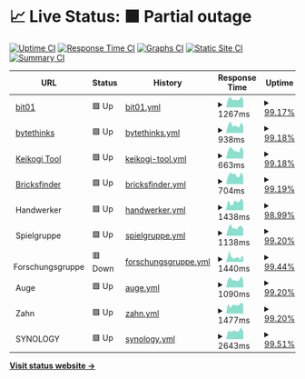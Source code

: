 # 📈 Live Status: <!--live status--> **🟧 Partial outage**

[![Uptime CI](https://github.com/bitnulleins/monitoring/workflows/Uptime%20CI/badge.svg)](https://github.com/bitnulleins/monitoring/actions?query=workflow%3A%22Uptime+CI%22)
[![Response Time CI](https://github.com/bitnulleins/monitoring/workflows/Response%20Time%20CI/badge.svg)](https://github.com/bitnulleins/monitoring/actions?query=workflow%3A%22Response+Time+CI%22)
[![Graphs CI](https://github.com/bitnulleins/monitoring/workflows/Graphs%20CI/badge.svg)](https://github.com/bitnulleins/monitoring/actions?query=workflow%3A%22Graphs+CI%22)
[![Static Site CI](https://github.com/bitnulleins/monitoring/workflows/Static%20Site%20CI/badge.svg)](https://github.com/bitnulleins/monitoring/actions?query=workflow%3A%22Static+Site+CI%22)
[![Summary CI](https://github.com/bitnulleins/monitoring/workflows/Summary%20CI/badge.svg)](https://github.com/bitnulleins/monitoring/actions?query=workflow%3A%22Summary+CI%22)

<!--start: status pages-->
<!-- This summary is generated by Upptime (https://github.com/upptime/upptime) -->
<!-- Do not edit this manually, your changes will be overwritten -->
<!-- prettier-ignore -->
| URL | Status | History | Response Time | Uptime |
| --- | ------ | ------- | ------------- | ------ |
| <img alt="" src="https://icons.duckduckgo.com/ip3/www.bit01.de.ico" height="13"> [bit01](https://www.bit01.de) | 🟩 Up | [bit01.yml](https://github.com/bitnulleins/monitoring/commits/HEAD/history/bit01.yml) | <details><summary><img alt="Response time graph" src="./graphs/bit01/response-time-week.png" height="20"> 1267ms</summary><br><a href="https://bitnulleins.github.io/monitoring/history/bit01"><img alt="Response time 1348" src="https://img.shields.io/endpoint?url=https%3A%2F%2Fraw.githubusercontent.com%2Fbitnulleins%2Fmonitoring%2FHEAD%2Fapi%2Fbit01%2Fresponse-time.json"></a><br><a href="https://bitnulleins.github.io/monitoring/history/bit01"><img alt="24-hour response time 1093" src="https://img.shields.io/endpoint?url=https%3A%2F%2Fraw.githubusercontent.com%2Fbitnulleins%2Fmonitoring%2FHEAD%2Fapi%2Fbit01%2Fresponse-time-day.json"></a><br><a href="https://bitnulleins.github.io/monitoring/history/bit01"><img alt="7-day response time 1267" src="https://img.shields.io/endpoint?url=https%3A%2F%2Fraw.githubusercontent.com%2Fbitnulleins%2Fmonitoring%2FHEAD%2Fapi%2Fbit01%2Fresponse-time-week.json"></a><br><a href="https://bitnulleins.github.io/monitoring/history/bit01"><img alt="30-day response time 1221" src="https://img.shields.io/endpoint?url=https%3A%2F%2Fraw.githubusercontent.com%2Fbitnulleins%2Fmonitoring%2FHEAD%2Fapi%2Fbit01%2Fresponse-time-month.json"></a><br><a href="https://bitnulleins.github.io/monitoring/history/bit01"><img alt="1-year response time 1348" src="https://img.shields.io/endpoint?url=https%3A%2F%2Fraw.githubusercontent.com%2Fbitnulleins%2Fmonitoring%2FHEAD%2Fapi%2Fbit01%2Fresponse-time-year.json"></a></details> | <details><summary><a href="https://bitnulleins.github.io/monitoring/history/bit01">99.17%</a></summary><a href="https://bitnulleins.github.io/monitoring/history/bit01"><img alt="All-time uptime 99.36%" src="https://img.shields.io/endpoint?url=https%3A%2F%2Fraw.githubusercontent.com%2Fbitnulleins%2Fmonitoring%2FHEAD%2Fapi%2Fbit01%2Fuptime.json"></a><br><a href="https://bitnulleins.github.io/monitoring/history/bit01"><img alt="24-hour uptime 100.00%" src="https://img.shields.io/endpoint?url=https%3A%2F%2Fraw.githubusercontent.com%2Fbitnulleins%2Fmonitoring%2FHEAD%2Fapi%2Fbit01%2Fuptime-day.json"></a><br><a href="https://bitnulleins.github.io/monitoring/history/bit01"><img alt="7-day uptime 99.17%" src="https://img.shields.io/endpoint?url=https%3A%2F%2Fraw.githubusercontent.com%2Fbitnulleins%2Fmonitoring%2FHEAD%2Fapi%2Fbit01%2Fuptime-week.json"></a><br><a href="https://bitnulleins.github.io/monitoring/history/bit01"><img alt="30-day uptime 99.46%" src="https://img.shields.io/endpoint?url=https%3A%2F%2Fraw.githubusercontent.com%2Fbitnulleins%2Fmonitoring%2FHEAD%2Fapi%2Fbit01%2Fuptime-month.json"></a><br><a href="https://bitnulleins.github.io/monitoring/history/bit01"><img alt="1-year uptime 99.36%" src="https://img.shields.io/endpoint?url=https%3A%2F%2Fraw.githubusercontent.com%2Fbitnulleins%2Fmonitoring%2FHEAD%2Fapi%2Fbit01%2Fuptime-year.json"></a></details>
| <img alt="" src="https://icons.duckduckgo.com/ip3/www.bytethinks.de.ico" height="13"> [bytethinks](https://www.bytethinks.de) | 🟩 Up | [bytethinks.yml](https://github.com/bitnulleins/monitoring/commits/HEAD/history/bytethinks.yml) | <details><summary><img alt="Response time graph" src="./graphs/bytethinks/response-time-week.png" height="20"> 938ms</summary><br><a href="https://bitnulleins.github.io/monitoring/history/bytethinks"><img alt="Response time 1015" src="https://img.shields.io/endpoint?url=https%3A%2F%2Fraw.githubusercontent.com%2Fbitnulleins%2Fmonitoring%2FHEAD%2Fapi%2Fbytethinks%2Fresponse-time.json"></a><br><a href="https://bitnulleins.github.io/monitoring/history/bytethinks"><img alt="24-hour response time 856" src="https://img.shields.io/endpoint?url=https%3A%2F%2Fraw.githubusercontent.com%2Fbitnulleins%2Fmonitoring%2FHEAD%2Fapi%2Fbytethinks%2Fresponse-time-day.json"></a><br><a href="https://bitnulleins.github.io/monitoring/history/bytethinks"><img alt="7-day response time 938" src="https://img.shields.io/endpoint?url=https%3A%2F%2Fraw.githubusercontent.com%2Fbitnulleins%2Fmonitoring%2FHEAD%2Fapi%2Fbytethinks%2Fresponse-time-week.json"></a><br><a href="https://bitnulleins.github.io/monitoring/history/bytethinks"><img alt="30-day response time 991" src="https://img.shields.io/endpoint?url=https%3A%2F%2Fraw.githubusercontent.com%2Fbitnulleins%2Fmonitoring%2FHEAD%2Fapi%2Fbytethinks%2Fresponse-time-month.json"></a><br><a href="https://bitnulleins.github.io/monitoring/history/bytethinks"><img alt="1-year response time 1015" src="https://img.shields.io/endpoint?url=https%3A%2F%2Fraw.githubusercontent.com%2Fbitnulleins%2Fmonitoring%2FHEAD%2Fapi%2Fbytethinks%2Fresponse-time-year.json"></a></details> | <details><summary><a href="https://bitnulleins.github.io/monitoring/history/bytethinks">99.18%</a></summary><a href="https://bitnulleins.github.io/monitoring/history/bytethinks"><img alt="All-time uptime 99.54%" src="https://img.shields.io/endpoint?url=https%3A%2F%2Fraw.githubusercontent.com%2Fbitnulleins%2Fmonitoring%2FHEAD%2Fapi%2Fbytethinks%2Fuptime.json"></a><br><a href="https://bitnulleins.github.io/monitoring/history/bytethinks"><img alt="24-hour uptime 100.00%" src="https://img.shields.io/endpoint?url=https%3A%2F%2Fraw.githubusercontent.com%2Fbitnulleins%2Fmonitoring%2FHEAD%2Fapi%2Fbytethinks%2Fuptime-day.json"></a><br><a href="https://bitnulleins.github.io/monitoring/history/bytethinks"><img alt="7-day uptime 99.18%" src="https://img.shields.io/endpoint?url=https%3A%2F%2Fraw.githubusercontent.com%2Fbitnulleins%2Fmonitoring%2FHEAD%2Fapi%2Fbytethinks%2Fuptime-week.json"></a><br><a href="https://bitnulleins.github.io/monitoring/history/bytethinks"><img alt="30-day uptime 99.56%" src="https://img.shields.io/endpoint?url=https%3A%2F%2Fraw.githubusercontent.com%2Fbitnulleins%2Fmonitoring%2FHEAD%2Fapi%2Fbytethinks%2Fuptime-month.json"></a><br><a href="https://bitnulleins.github.io/monitoring/history/bytethinks"><img alt="1-year uptime 99.54%" src="https://img.shields.io/endpoint?url=https%3A%2F%2Fraw.githubusercontent.com%2Fbitnulleins%2Fmonitoring%2FHEAD%2Fapi%2Fbytethinks%2Fuptime-year.json"></a></details>
| <img alt="" src="https://icons.duckduckgo.com/ip3/keikogi.bitnulleins.de.ico" height="13"> [Keikogi Tool](https://keikogi.bitnulleins.de) | 🟩 Up | [keikogi-tool.yml](https://github.com/bitnulleins/monitoring/commits/HEAD/history/keikogi-tool.yml) | <details><summary><img alt="Response time graph" src="./graphs/keikogi-tool/response-time-week.png" height="20"> 663ms</summary><br><a href="https://bitnulleins.github.io/monitoring/history/keikogi-tool"><img alt="Response time 716" src="https://img.shields.io/endpoint?url=https%3A%2F%2Fraw.githubusercontent.com%2Fbitnulleins%2Fmonitoring%2FHEAD%2Fapi%2Fkeikogi-tool%2Fresponse-time.json"></a><br><a href="https://bitnulleins.github.io/monitoring/history/keikogi-tool"><img alt="24-hour response time 576" src="https://img.shields.io/endpoint?url=https%3A%2F%2Fraw.githubusercontent.com%2Fbitnulleins%2Fmonitoring%2FHEAD%2Fapi%2Fkeikogi-tool%2Fresponse-time-day.json"></a><br><a href="https://bitnulleins.github.io/monitoring/history/keikogi-tool"><img alt="7-day response time 663" src="https://img.shields.io/endpoint?url=https%3A%2F%2Fraw.githubusercontent.com%2Fbitnulleins%2Fmonitoring%2FHEAD%2Fapi%2Fkeikogi-tool%2Fresponse-time-week.json"></a><br><a href="https://bitnulleins.github.io/monitoring/history/keikogi-tool"><img alt="30-day response time 695" src="https://img.shields.io/endpoint?url=https%3A%2F%2Fraw.githubusercontent.com%2Fbitnulleins%2Fmonitoring%2FHEAD%2Fapi%2Fkeikogi-tool%2Fresponse-time-month.json"></a><br><a href="https://bitnulleins.github.io/monitoring/history/keikogi-tool"><img alt="1-year response time 716" src="https://img.shields.io/endpoint?url=https%3A%2F%2Fraw.githubusercontent.com%2Fbitnulleins%2Fmonitoring%2FHEAD%2Fapi%2Fkeikogi-tool%2Fresponse-time-year.json"></a></details> | <details><summary><a href="https://bitnulleins.github.io/monitoring/history/keikogi-tool">99.18%</a></summary><a href="https://bitnulleins.github.io/monitoring/history/keikogi-tool"><img alt="All-time uptime 99.64%" src="https://img.shields.io/endpoint?url=https%3A%2F%2Fraw.githubusercontent.com%2Fbitnulleins%2Fmonitoring%2FHEAD%2Fapi%2Fkeikogi-tool%2Fuptime.json"></a><br><a href="https://bitnulleins.github.io/monitoring/history/keikogi-tool"><img alt="24-hour uptime 100.00%" src="https://img.shields.io/endpoint?url=https%3A%2F%2Fraw.githubusercontent.com%2Fbitnulleins%2Fmonitoring%2FHEAD%2Fapi%2Fkeikogi-tool%2Fuptime-day.json"></a><br><a href="https://bitnulleins.github.io/monitoring/history/keikogi-tool"><img alt="7-day uptime 99.18%" src="https://img.shields.io/endpoint?url=https%3A%2F%2Fraw.githubusercontent.com%2Fbitnulleins%2Fmonitoring%2FHEAD%2Fapi%2Fkeikogi-tool%2Fuptime-week.json"></a><br><a href="https://bitnulleins.github.io/monitoring/history/keikogi-tool"><img alt="30-day uptime 99.57%" src="https://img.shields.io/endpoint?url=https%3A%2F%2Fraw.githubusercontent.com%2Fbitnulleins%2Fmonitoring%2FHEAD%2Fapi%2Fkeikogi-tool%2Fuptime-month.json"></a><br><a href="https://bitnulleins.github.io/monitoring/history/keikogi-tool"><img alt="1-year uptime 99.64%" src="https://img.shields.io/endpoint?url=https%3A%2F%2Fraw.githubusercontent.com%2Fbitnulleins%2Fmonitoring%2FHEAD%2Fapi%2Fkeikogi-tool%2Fuptime-year.json"></a></details>
| <img alt="" src="https://icons.duckduckgo.com/ip3/bricksfinder.bitnulleins.de.ico" height="13"> [Bricksfinder](https://bricksfinder.bitnulleins.de) | 🟩 Up | [bricksfinder.yml](https://github.com/bitnulleins/monitoring/commits/HEAD/history/bricksfinder.yml) | <details><summary><img alt="Response time graph" src="./graphs/bricksfinder/response-time-week.png" height="20"> 704ms</summary><br><a href="https://bitnulleins.github.io/monitoring/history/bricksfinder"><img alt="Response time 707" src="https://img.shields.io/endpoint?url=https%3A%2F%2Fraw.githubusercontent.com%2Fbitnulleins%2Fmonitoring%2FHEAD%2Fapi%2Fbricksfinder%2Fresponse-time.json"></a><br><a href="https://bitnulleins.github.io/monitoring/history/bricksfinder"><img alt="24-hour response time 565" src="https://img.shields.io/endpoint?url=https%3A%2F%2Fraw.githubusercontent.com%2Fbitnulleins%2Fmonitoring%2FHEAD%2Fapi%2Fbricksfinder%2Fresponse-time-day.json"></a><br><a href="https://bitnulleins.github.io/monitoring/history/bricksfinder"><img alt="7-day response time 704" src="https://img.shields.io/endpoint?url=https%3A%2F%2Fraw.githubusercontent.com%2Fbitnulleins%2Fmonitoring%2FHEAD%2Fapi%2Fbricksfinder%2Fresponse-time-week.json"></a><br><a href="https://bitnulleins.github.io/monitoring/history/bricksfinder"><img alt="30-day response time 707" src="https://img.shields.io/endpoint?url=https%3A%2F%2Fraw.githubusercontent.com%2Fbitnulleins%2Fmonitoring%2FHEAD%2Fapi%2Fbricksfinder%2Fresponse-time-month.json"></a><br><a href="https://bitnulleins.github.io/monitoring/history/bricksfinder"><img alt="1-year response time 707" src="https://img.shields.io/endpoint?url=https%3A%2F%2Fraw.githubusercontent.com%2Fbitnulleins%2Fmonitoring%2FHEAD%2Fapi%2Fbricksfinder%2Fresponse-time-year.json"></a></details> | <details><summary><a href="https://bitnulleins.github.io/monitoring/history/bricksfinder">99.19%</a></summary><a href="https://bitnulleins.github.io/monitoring/history/bricksfinder"><img alt="All-time uptime 99.66%" src="https://img.shields.io/endpoint?url=https%3A%2F%2Fraw.githubusercontent.com%2Fbitnulleins%2Fmonitoring%2FHEAD%2Fapi%2Fbricksfinder%2Fuptime.json"></a><br><a href="https://bitnulleins.github.io/monitoring/history/bricksfinder"><img alt="24-hour uptime 100.00%" src="https://img.shields.io/endpoint?url=https%3A%2F%2Fraw.githubusercontent.com%2Fbitnulleins%2Fmonitoring%2FHEAD%2Fapi%2Fbricksfinder%2Fuptime-day.json"></a><br><a href="https://bitnulleins.github.io/monitoring/history/bricksfinder"><img alt="7-day uptime 99.19%" src="https://img.shields.io/endpoint?url=https%3A%2F%2Fraw.githubusercontent.com%2Fbitnulleins%2Fmonitoring%2FHEAD%2Fapi%2Fbricksfinder%2Fuptime-week.json"></a><br><a href="https://bitnulleins.github.io/monitoring/history/bricksfinder"><img alt="30-day uptime 99.61%" src="https://img.shields.io/endpoint?url=https%3A%2F%2Fraw.githubusercontent.com%2Fbitnulleins%2Fmonitoring%2FHEAD%2Fapi%2Fbricksfinder%2Fuptime-month.json"></a><br><a href="https://bitnulleins.github.io/monitoring/history/bricksfinder"><img alt="1-year uptime 99.66%" src="https://img.shields.io/endpoint?url=https%3A%2F%2Fraw.githubusercontent.com%2Fbitnulleins%2Fmonitoring%2FHEAD%2Fapi%2Fbricksfinder%2Fuptime-year.json"></a></details>
| <img alt="" src="https://icons.duckduckgo.com/ip3/null.ico" height="13"> Handwerker | 🟩 Up | [handwerker.yml](https://github.com/bitnulleins/monitoring/commits/HEAD/history/handwerker.yml) | <details><summary><img alt="Response time graph" src="./graphs/handwerker/response-time-week.png" height="20"> 1438ms</summary><br><a href="https://bitnulleins.github.io/monitoring/history/handwerker"><img alt="Response time 1478" src="https://img.shields.io/endpoint?url=https%3A%2F%2Fraw.githubusercontent.com%2Fbitnulleins%2Fmonitoring%2FHEAD%2Fapi%2Fhandwerker%2Fresponse-time.json"></a><br><a href="https://bitnulleins.github.io/monitoring/history/handwerker"><img alt="24-hour response time 1510" src="https://img.shields.io/endpoint?url=https%3A%2F%2Fraw.githubusercontent.com%2Fbitnulleins%2Fmonitoring%2FHEAD%2Fapi%2Fhandwerker%2Fresponse-time-day.json"></a><br><a href="https://bitnulleins.github.io/monitoring/history/handwerker"><img alt="7-day response time 1438" src="https://img.shields.io/endpoint?url=https%3A%2F%2Fraw.githubusercontent.com%2Fbitnulleins%2Fmonitoring%2FHEAD%2Fapi%2Fhandwerker%2Fresponse-time-week.json"></a><br><a href="https://bitnulleins.github.io/monitoring/history/handwerker"><img alt="30-day response time 1379" src="https://img.shields.io/endpoint?url=https%3A%2F%2Fraw.githubusercontent.com%2Fbitnulleins%2Fmonitoring%2FHEAD%2Fapi%2Fhandwerker%2Fresponse-time-month.json"></a><br><a href="https://bitnulleins.github.io/monitoring/history/handwerker"><img alt="1-year response time 1478" src="https://img.shields.io/endpoint?url=https%3A%2F%2Fraw.githubusercontent.com%2Fbitnulleins%2Fmonitoring%2FHEAD%2Fapi%2Fhandwerker%2Fresponse-time-year.json"></a></details> | <details><summary><a href="https://bitnulleins.github.io/monitoring/history/handwerker">98.99%</a></summary><a href="https://bitnulleins.github.io/monitoring/history/handwerker"><img alt="All-time uptime 99.36%" src="https://img.shields.io/endpoint?url=https%3A%2F%2Fraw.githubusercontent.com%2Fbitnulleins%2Fmonitoring%2FHEAD%2Fapi%2Fhandwerker%2Fuptime.json"></a><br><a href="https://bitnulleins.github.io/monitoring/history/handwerker"><img alt="24-hour uptime 98.56%" src="https://img.shields.io/endpoint?url=https%3A%2F%2Fraw.githubusercontent.com%2Fbitnulleins%2Fmonitoring%2FHEAD%2Fapi%2Fhandwerker%2Fuptime-day.json"></a><br><a href="https://bitnulleins.github.io/monitoring/history/handwerker"><img alt="7-day uptime 98.99%" src="https://img.shields.io/endpoint?url=https%3A%2F%2Fraw.githubusercontent.com%2Fbitnulleins%2Fmonitoring%2FHEAD%2Fapi%2Fhandwerker%2Fuptime-week.json"></a><br><a href="https://bitnulleins.github.io/monitoring/history/handwerker"><img alt="30-day uptime 99.51%" src="https://img.shields.io/endpoint?url=https%3A%2F%2Fraw.githubusercontent.com%2Fbitnulleins%2Fmonitoring%2FHEAD%2Fapi%2Fhandwerker%2Fuptime-month.json"></a><br><a href="https://bitnulleins.github.io/monitoring/history/handwerker"><img alt="1-year uptime 99.36%" src="https://img.shields.io/endpoint?url=https%3A%2F%2Fraw.githubusercontent.com%2Fbitnulleins%2Fmonitoring%2FHEAD%2Fapi%2Fhandwerker%2Fuptime-year.json"></a></details>
| <img alt="" src="https://icons.duckduckgo.com/ip3/null.ico" height="13"> Spielgruppe | 🟩 Up | [spielgruppe.yml](https://github.com/bitnulleins/monitoring/commits/HEAD/history/spielgruppe.yml) | <details><summary><img alt="Response time graph" src="./graphs/spielgruppe/response-time-week.png" height="20"> 1138ms</summary><br><a href="https://bitnulleins.github.io/monitoring/history/spielgruppe"><img alt="Response time 1525" src="https://img.shields.io/endpoint?url=https%3A%2F%2Fraw.githubusercontent.com%2Fbitnulleins%2Fmonitoring%2FHEAD%2Fapi%2Fspielgruppe%2Fresponse-time.json"></a><br><a href="https://bitnulleins.github.io/monitoring/history/spielgruppe"><img alt="24-hour response time 907" src="https://img.shields.io/endpoint?url=https%3A%2F%2Fraw.githubusercontent.com%2Fbitnulleins%2Fmonitoring%2FHEAD%2Fapi%2Fspielgruppe%2Fresponse-time-day.json"></a><br><a href="https://bitnulleins.github.io/monitoring/history/spielgruppe"><img alt="7-day response time 1138" src="https://img.shields.io/endpoint?url=https%3A%2F%2Fraw.githubusercontent.com%2Fbitnulleins%2Fmonitoring%2FHEAD%2Fapi%2Fspielgruppe%2Fresponse-time-week.json"></a><br><a href="https://bitnulleins.github.io/monitoring/history/spielgruppe"><img alt="30-day response time 1078" src="https://img.shields.io/endpoint?url=https%3A%2F%2Fraw.githubusercontent.com%2Fbitnulleins%2Fmonitoring%2FHEAD%2Fapi%2Fspielgruppe%2Fresponse-time-month.json"></a><br><a href="https://bitnulleins.github.io/monitoring/history/spielgruppe"><img alt="1-year response time 1525" src="https://img.shields.io/endpoint?url=https%3A%2F%2Fraw.githubusercontent.com%2Fbitnulleins%2Fmonitoring%2FHEAD%2Fapi%2Fspielgruppe%2Fresponse-time-year.json"></a></details> | <details><summary><a href="https://bitnulleins.github.io/monitoring/history/spielgruppe">99.20%</a></summary><a href="https://bitnulleins.github.io/monitoring/history/spielgruppe"><img alt="All-time uptime 99.28%" src="https://img.shields.io/endpoint?url=https%3A%2F%2Fraw.githubusercontent.com%2Fbitnulleins%2Fmonitoring%2FHEAD%2Fapi%2Fspielgruppe%2Fuptime.json"></a><br><a href="https://bitnulleins.github.io/monitoring/history/spielgruppe"><img alt="24-hour uptime 100.00%" src="https://img.shields.io/endpoint?url=https%3A%2F%2Fraw.githubusercontent.com%2Fbitnulleins%2Fmonitoring%2FHEAD%2Fapi%2Fspielgruppe%2Fuptime-day.json"></a><br><a href="https://bitnulleins.github.io/monitoring/history/spielgruppe"><img alt="7-day uptime 99.20%" src="https://img.shields.io/endpoint?url=https%3A%2F%2Fraw.githubusercontent.com%2Fbitnulleins%2Fmonitoring%2FHEAD%2Fapi%2Fspielgruppe%2Fuptime-week.json"></a><br><a href="https://bitnulleins.github.io/monitoring/history/spielgruppe"><img alt="30-day uptime 99.60%" src="https://img.shields.io/endpoint?url=https%3A%2F%2Fraw.githubusercontent.com%2Fbitnulleins%2Fmonitoring%2FHEAD%2Fapi%2Fspielgruppe%2Fuptime-month.json"></a><br><a href="https://bitnulleins.github.io/monitoring/history/spielgruppe"><img alt="1-year uptime 99.28%" src="https://img.shields.io/endpoint?url=https%3A%2F%2Fraw.githubusercontent.com%2Fbitnulleins%2Fmonitoring%2FHEAD%2Fapi%2Fspielgruppe%2Fuptime-year.json"></a></details>
| <img alt="" src="https://icons.duckduckgo.com/ip3/null.ico" height="13"> Forschungsgruppe | 🟥 Down | [forschungsgruppe.yml](https://github.com/bitnulleins/monitoring/commits/HEAD/history/forschungsgruppe.yml) | <details><summary><img alt="Response time graph" src="./graphs/forschungsgruppe/response-time-week.png" height="20"> 1440ms</summary><br><a href="https://bitnulleins.github.io/monitoring/history/forschungsgruppe"><img alt="Response time 1301" src="https://img.shields.io/endpoint?url=https%3A%2F%2Fraw.githubusercontent.com%2Fbitnulleins%2Fmonitoring%2FHEAD%2Fapi%2Fforschungsgruppe%2Fresponse-time.json"></a><br><a href="https://bitnulleins.github.io/monitoring/history/forschungsgruppe"><img alt="24-hour response time 1580" src="https://img.shields.io/endpoint?url=https%3A%2F%2Fraw.githubusercontent.com%2Fbitnulleins%2Fmonitoring%2FHEAD%2Fapi%2Fforschungsgruppe%2Fresponse-time-day.json"></a><br><a href="https://bitnulleins.github.io/monitoring/history/forschungsgruppe"><img alt="7-day response time 1440" src="https://img.shields.io/endpoint?url=https%3A%2F%2Fraw.githubusercontent.com%2Fbitnulleins%2Fmonitoring%2FHEAD%2Fapi%2Fforschungsgruppe%2Fresponse-time-week.json"></a><br><a href="https://bitnulleins.github.io/monitoring/history/forschungsgruppe"><img alt="30-day response time 1307" src="https://img.shields.io/endpoint?url=https%3A%2F%2Fraw.githubusercontent.com%2Fbitnulleins%2Fmonitoring%2FHEAD%2Fapi%2Fforschungsgruppe%2Fresponse-time-month.json"></a><br><a href="https://bitnulleins.github.io/monitoring/history/forschungsgruppe"><img alt="1-year response time 1301" src="https://img.shields.io/endpoint?url=https%3A%2F%2Fraw.githubusercontent.com%2Fbitnulleins%2Fmonitoring%2FHEAD%2Fapi%2Fforschungsgruppe%2Fresponse-time-year.json"></a></details> | <details><summary><a href="https://bitnulleins.github.io/monitoring/history/forschungsgruppe">99.44%</a></summary><a href="https://bitnulleins.github.io/monitoring/history/forschungsgruppe"><img alt="All-time uptime 99.83%" src="https://img.shields.io/endpoint?url=https%3A%2F%2Fraw.githubusercontent.com%2Fbitnulleins%2Fmonitoring%2FHEAD%2Fapi%2Fforschungsgruppe%2Fuptime.json"></a><br><a href="https://bitnulleins.github.io/monitoring/history/forschungsgruppe"><img alt="24-hour uptime 99.97%" src="https://img.shields.io/endpoint?url=https%3A%2F%2Fraw.githubusercontent.com%2Fbitnulleins%2Fmonitoring%2FHEAD%2Fapi%2Fforschungsgruppe%2Fuptime-day.json"></a><br><a href="https://bitnulleins.github.io/monitoring/history/forschungsgruppe"><img alt="7-day uptime 99.44%" src="https://img.shields.io/endpoint?url=https%3A%2F%2Fraw.githubusercontent.com%2Fbitnulleins%2Fmonitoring%2FHEAD%2Fapi%2Fforschungsgruppe%2Fuptime-week.json"></a><br><a href="https://bitnulleins.github.io/monitoring/history/forschungsgruppe"><img alt="30-day uptime 99.87%" src="https://img.shields.io/endpoint?url=https%3A%2F%2Fraw.githubusercontent.com%2Fbitnulleins%2Fmonitoring%2FHEAD%2Fapi%2Fforschungsgruppe%2Fuptime-month.json"></a><br><a href="https://bitnulleins.github.io/monitoring/history/forschungsgruppe"><img alt="1-year uptime 99.83%" src="https://img.shields.io/endpoint?url=https%3A%2F%2Fraw.githubusercontent.com%2Fbitnulleins%2Fmonitoring%2FHEAD%2Fapi%2Fforschungsgruppe%2Fuptime-year.json"></a></details>
| <img alt="" src="https://icons.duckduckgo.com/ip3/null.ico" height="13"> Auge | 🟩 Up | [auge.yml](https://github.com/bitnulleins/monitoring/commits/HEAD/history/auge.yml) | <details><summary><img alt="Response time graph" src="./graphs/auge/response-time-week.png" height="20"> 1090ms</summary><br><a href="https://bitnulleins.github.io/monitoring/history/auge"><img alt="Response time 1129" src="https://img.shields.io/endpoint?url=https%3A%2F%2Fraw.githubusercontent.com%2Fbitnulleins%2Fmonitoring%2FHEAD%2Fapi%2Fauge%2Fresponse-time.json"></a><br><a href="https://bitnulleins.github.io/monitoring/history/auge"><img alt="24-hour response time 898" src="https://img.shields.io/endpoint?url=https%3A%2F%2Fraw.githubusercontent.com%2Fbitnulleins%2Fmonitoring%2FHEAD%2Fapi%2Fauge%2Fresponse-time-day.json"></a><br><a href="https://bitnulleins.github.io/monitoring/history/auge"><img alt="7-day response time 1090" src="https://img.shields.io/endpoint?url=https%3A%2F%2Fraw.githubusercontent.com%2Fbitnulleins%2Fmonitoring%2FHEAD%2Fapi%2Fauge%2Fresponse-time-week.json"></a><br><a href="https://bitnulleins.github.io/monitoring/history/auge"><img alt="30-day response time 1098" src="https://img.shields.io/endpoint?url=https%3A%2F%2Fraw.githubusercontent.com%2Fbitnulleins%2Fmonitoring%2FHEAD%2Fapi%2Fauge%2Fresponse-time-month.json"></a><br><a href="https://bitnulleins.github.io/monitoring/history/auge"><img alt="1-year response time 1129" src="https://img.shields.io/endpoint?url=https%3A%2F%2Fraw.githubusercontent.com%2Fbitnulleins%2Fmonitoring%2FHEAD%2Fapi%2Fauge%2Fresponse-time-year.json"></a></details> | <details><summary><a href="https://bitnulleins.github.io/monitoring/history/auge">99.20%</a></summary><a href="https://bitnulleins.github.io/monitoring/history/auge"><img alt="All-time uptime 99.65%" src="https://img.shields.io/endpoint?url=https%3A%2F%2Fraw.githubusercontent.com%2Fbitnulleins%2Fmonitoring%2FHEAD%2Fapi%2Fauge%2Fuptime.json"></a><br><a href="https://bitnulleins.github.io/monitoring/history/auge"><img alt="24-hour uptime 100.00%" src="https://img.shields.io/endpoint?url=https%3A%2F%2Fraw.githubusercontent.com%2Fbitnulleins%2Fmonitoring%2FHEAD%2Fapi%2Fauge%2Fuptime-day.json"></a><br><a href="https://bitnulleins.github.io/monitoring/history/auge"><img alt="7-day uptime 99.20%" src="https://img.shields.io/endpoint?url=https%3A%2F%2Fraw.githubusercontent.com%2Fbitnulleins%2Fmonitoring%2FHEAD%2Fapi%2Fauge%2Fuptime-week.json"></a><br><a href="https://bitnulleins.github.io/monitoring/history/auge"><img alt="30-day uptime 99.64%" src="https://img.shields.io/endpoint?url=https%3A%2F%2Fraw.githubusercontent.com%2Fbitnulleins%2Fmonitoring%2FHEAD%2Fapi%2Fauge%2Fuptime-month.json"></a><br><a href="https://bitnulleins.github.io/monitoring/history/auge"><img alt="1-year uptime 99.65%" src="https://img.shields.io/endpoint?url=https%3A%2F%2Fraw.githubusercontent.com%2Fbitnulleins%2Fmonitoring%2FHEAD%2Fapi%2Fauge%2Fuptime-year.json"></a></details>
| <img alt="" src="https://icons.duckduckgo.com/ip3/null.ico" height="13"> Zahn | 🟩 Up | [zahn.yml](https://github.com/bitnulleins/monitoring/commits/HEAD/history/zahn.yml) | <details><summary><img alt="Response time graph" src="./graphs/zahn/response-time-week.png" height="20"> 1477ms</summary><br><a href="https://bitnulleins.github.io/monitoring/history/zahn"><img alt="Response time 1500" src="https://img.shields.io/endpoint?url=https%3A%2F%2Fraw.githubusercontent.com%2Fbitnulleins%2Fmonitoring%2FHEAD%2Fapi%2Fzahn%2Fresponse-time.json"></a><br><a href="https://bitnulleins.github.io/monitoring/history/zahn"><img alt="24-hour response time 1452" src="https://img.shields.io/endpoint?url=https%3A%2F%2Fraw.githubusercontent.com%2Fbitnulleins%2Fmonitoring%2FHEAD%2Fapi%2Fzahn%2Fresponse-time-day.json"></a><br><a href="https://bitnulleins.github.io/monitoring/history/zahn"><img alt="7-day response time 1477" src="https://img.shields.io/endpoint?url=https%3A%2F%2Fraw.githubusercontent.com%2Fbitnulleins%2Fmonitoring%2FHEAD%2Fapi%2Fzahn%2Fresponse-time-week.json"></a><br><a href="https://bitnulleins.github.io/monitoring/history/zahn"><img alt="30-day response time 1498" src="https://img.shields.io/endpoint?url=https%3A%2F%2Fraw.githubusercontent.com%2Fbitnulleins%2Fmonitoring%2FHEAD%2Fapi%2Fzahn%2Fresponse-time-month.json"></a><br><a href="https://bitnulleins.github.io/monitoring/history/zahn"><img alt="1-year response time 1500" src="https://img.shields.io/endpoint?url=https%3A%2F%2Fraw.githubusercontent.com%2Fbitnulleins%2Fmonitoring%2FHEAD%2Fapi%2Fzahn%2Fresponse-time-year.json"></a></details> | <details><summary><a href="https://bitnulleins.github.io/monitoring/history/zahn">99.20%</a></summary><a href="https://bitnulleins.github.io/monitoring/history/zahn"><img alt="All-time uptime 99.66%" src="https://img.shields.io/endpoint?url=https%3A%2F%2Fraw.githubusercontent.com%2Fbitnulleins%2Fmonitoring%2FHEAD%2Fapi%2Fzahn%2Fuptime.json"></a><br><a href="https://bitnulleins.github.io/monitoring/history/zahn"><img alt="24-hour uptime 100.00%" src="https://img.shields.io/endpoint?url=https%3A%2F%2Fraw.githubusercontent.com%2Fbitnulleins%2Fmonitoring%2FHEAD%2Fapi%2Fzahn%2Fuptime-day.json"></a><br><a href="https://bitnulleins.github.io/monitoring/history/zahn"><img alt="7-day uptime 99.20%" src="https://img.shields.io/endpoint?url=https%3A%2F%2Fraw.githubusercontent.com%2Fbitnulleins%2Fmonitoring%2FHEAD%2Fapi%2Fzahn%2Fuptime-week.json"></a><br><a href="https://bitnulleins.github.io/monitoring/history/zahn"><img alt="30-day uptime 99.65%" src="https://img.shields.io/endpoint?url=https%3A%2F%2Fraw.githubusercontent.com%2Fbitnulleins%2Fmonitoring%2FHEAD%2Fapi%2Fzahn%2Fuptime-month.json"></a><br><a href="https://bitnulleins.github.io/monitoring/history/zahn"><img alt="1-year uptime 99.66%" src="https://img.shields.io/endpoint?url=https%3A%2F%2Fraw.githubusercontent.com%2Fbitnulleins%2Fmonitoring%2FHEAD%2Fapi%2Fzahn%2Fuptime-year.json"></a></details>
| <img alt="" src="https://icons.duckduckgo.com/ip3/null.ico" height="13"> SYNOLOGY | 🟩 Up | [synology.yml](https://github.com/bitnulleins/monitoring/commits/HEAD/history/synology.yml) | <details><summary><img alt="Response time graph" src="./graphs/synology/response-time-week.png" height="20"> 2643ms</summary><br><a href="https://bitnulleins.github.io/monitoring/history/synology"><img alt="Response time 2641" src="https://img.shields.io/endpoint?url=https%3A%2F%2Fraw.githubusercontent.com%2Fbitnulleins%2Fmonitoring%2FHEAD%2Fapi%2Fsynology%2Fresponse-time.json"></a><br><a href="https://bitnulleins.github.io/monitoring/history/synology"><img alt="24-hour response time 2910" src="https://img.shields.io/endpoint?url=https%3A%2F%2Fraw.githubusercontent.com%2Fbitnulleins%2Fmonitoring%2FHEAD%2Fapi%2Fsynology%2Fresponse-time-day.json"></a><br><a href="https://bitnulleins.github.io/monitoring/history/synology"><img alt="7-day response time 2643" src="https://img.shields.io/endpoint?url=https%3A%2F%2Fraw.githubusercontent.com%2Fbitnulleins%2Fmonitoring%2FHEAD%2Fapi%2Fsynology%2Fresponse-time-week.json"></a><br><a href="https://bitnulleins.github.io/monitoring/history/synology"><img alt="30-day response time 2681" src="https://img.shields.io/endpoint?url=https%3A%2F%2Fraw.githubusercontent.com%2Fbitnulleins%2Fmonitoring%2FHEAD%2Fapi%2Fsynology%2Fresponse-time-month.json"></a><br><a href="https://bitnulleins.github.io/monitoring/history/synology"><img alt="1-year response time 2641" src="https://img.shields.io/endpoint?url=https%3A%2F%2Fraw.githubusercontent.com%2Fbitnulleins%2Fmonitoring%2FHEAD%2Fapi%2Fsynology%2Fresponse-time-year.json"></a></details> | <details><summary><a href="https://bitnulleins.github.io/monitoring/history/synology">99.51%</a></summary><a href="https://bitnulleins.github.io/monitoring/history/synology"><img alt="All-time uptime 98.23%" src="https://img.shields.io/endpoint?url=https%3A%2F%2Fraw.githubusercontent.com%2Fbitnulleins%2Fmonitoring%2FHEAD%2Fapi%2Fsynology%2Fuptime.json"></a><br><a href="https://bitnulleins.github.io/monitoring/history/synology"><img alt="24-hour uptime 96.60%" src="https://img.shields.io/endpoint?url=https%3A%2F%2Fraw.githubusercontent.com%2Fbitnulleins%2Fmonitoring%2FHEAD%2Fapi%2Fsynology%2Fuptime-day.json"></a><br><a href="https://bitnulleins.github.io/monitoring/history/synology"><img alt="7-day uptime 99.51%" src="https://img.shields.io/endpoint?url=https%3A%2F%2Fraw.githubusercontent.com%2Fbitnulleins%2Fmonitoring%2FHEAD%2Fapi%2Fsynology%2Fuptime-week.json"></a><br><a href="https://bitnulleins.github.io/monitoring/history/synology"><img alt="30-day uptime 98.66%" src="https://img.shields.io/endpoint?url=https%3A%2F%2Fraw.githubusercontent.com%2Fbitnulleins%2Fmonitoring%2FHEAD%2Fapi%2Fsynology%2Fuptime-month.json"></a><br><a href="https://bitnulleins.github.io/monitoring/history/synology"><img alt="1-year uptime 98.23%" src="https://img.shields.io/endpoint?url=https%3A%2F%2Fraw.githubusercontent.com%2Fbitnulleins%2Fmonitoring%2FHEAD%2Fapi%2Fsynology%2Fuptime-year.json"></a></details>

<!--end: status pages-->

[**Visit status website →**](https://bitnulleins.github.io/monitoring/)
